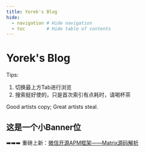 ```yaml
---
title: Yorek's Blog
hide:
  - navigation # Hide navigation
  - toc        # Hide table of contents
---
```


# Yorek's Blog

Tips:

1. 切换最上方Tab进行浏览
2. 搜索挺好使的，只是首次索引有点耗时，请喝杯茶


Good artists copy; Great artists steal.

## 这是一个小Banner位

➡️➡️➡️ 重磅上新：[微信开源APM框架——Matrix源码解析](/android/3rd-library/matrix)